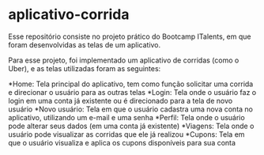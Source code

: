 # aplicativo-corrida

Esse repositório consiste no projeto prático do Bootcamp ITalents, em que foram desenvolvidas as telas de um aplicativo.

Para esse projeto, foi implementado um aplicativo de corridas (como o Uber), e as telas utilizadas foram as seguintes:

*Home: Tela principal do aplicativo, tem como função solicitar uma corrida e direcionar o usuário para as outras telas
*Login: Tela onde o usuário faz o login em uma conta já existente ou é direcionado para a tela de novo usuário
*Novo usuário: Tela em que o usuário cadastra uma nova conta no aplicativo, utilizando um e-mail e uma senha
*Perfil: Tela onde o usuário pode alterar seus dados (em uma conta já existente)
*Viagens: Tela onde o usuário pode visualizar as corridas que ele já realizou
*Cupons: Tela em que o usuário visualiza e aplica os cupons disponíveis para sua conta
